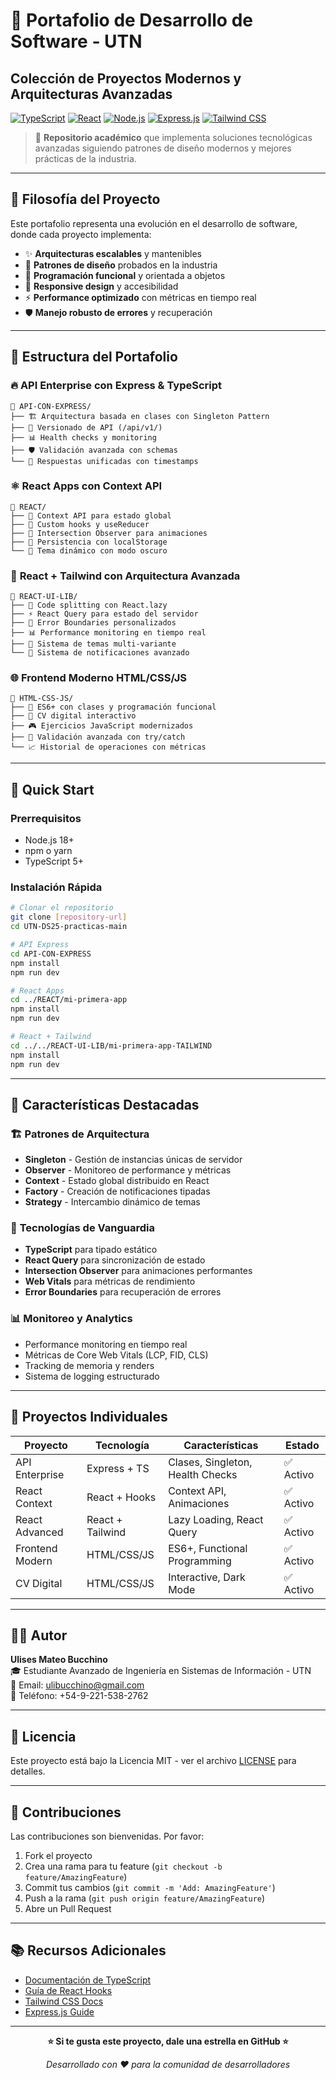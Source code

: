 # 🚀 Portafolio de Desarrollo de Software - UTN
## Colección de Proyectos Modernos y Arquitecturas Avanzadas

[![TypeScript](https://img.shields.io/badge/TypeScript-007ACC?style=for-the-badge&logo=typescript&logoColor=white)](https://www.typescriptlang.org/)
[![React](https://img.shields.io/badge/React-20232A?style=for-the-badge&logo=react&logoColor=61DAFB)](https://reactjs.org/)
[![Node.js](https://img.shields.io/badge/Node.js-43853D?style=for-the-badge&logo=node.js&logoColor=white)](https://nodejs.org/)
[![Express.js](https://img.shields.io/badge/Express.js-404D59?style=for-the-badge)](https://expressjs.com/)
[![Tailwind CSS](https://img.shields.io/badge/Tailwind_CSS-38B2AC?style=for-the-badge&logo=tailwind-css&logoColor=white)](https://tailwindcss.com/)

> 📖 **Repositorio académico** que implementa soluciones tecnológicas avanzadas siguiendo patrones de diseño modernos y mejores prácticas de la industria.

---

## 🎯 **Filosofía del Proyecto**

Este portafolio representa una evolución en el desarrollo de software, donde cada proyecto implementa:

- ✨ **Arquitecturas escalables** y mantenibles
- 🔧 **Patrones de diseño** probados en la industria  
- 🌊 **Programación funcional** y orientada a objetos
- 📱 **Responsive design** y accesibilidad
- ⚡ **Performance optimizado** con métricas en tiempo real
- 🛡️ **Manejo robusto de errores** y recuperación

---

## 📂 **Estructura del Portafolio**

### 🔥 **API Enterprise con Express & TypeScript**
```
📁 API-CON-EXPRESS/
├── 🏗️ Arquitectura basada en clases con Singleton Pattern
├── 🔄 Versionado de API (/api/v1/)
├── 📊 Health checks y monitoring
├── 🛡️ Validación avanzada con schemas
└── 📝 Respuestas unificadas con timestamps
```

### ⚛️ **React Apps con Context API**
```
📁 REACT/
├── 🎨 Context API para estado global
├── 🔄 Custom hooks y useReducer
├── 🎯 Intersection Observer para animaciones
├── 💾 Persistencia con localStorage
└── 🌙 Tema dinámico con modo oscuro
```

### 🎨 **React + Tailwind con Arquitectura Avanzada**
```
📁 REACT-UI-LIB/
├── 🧩 Code splitting con React.lazy
├── ⚡ React Query para estado del servidor
├── 🚨 Error Boundaries personalizados
├── 📊 Performance monitoring en tiempo real
├── 🎨 Sistema de temas multi-variante
└── 🔔 Sistema de notificaciones avanzado
```

### 🌐 **Frontend Moderno HTML/CSS/JS**
```
📁 HTML-CSS-JS/
├── 💎 ES6+ con clases y programación funcional
├── 📱 CV digital interactivo
├── 🎮 Ejercicios JavaScript modernizados
├── 🎯 Validación avanzada con try/catch
└── 📈 Historial de operaciones con métricas
```

---

## 🚀 **Quick Start**

### Prerrequisitos
- Node.js 18+ 
- npm o yarn
- TypeScript 5+

### Instalación Rápida
```bash
# Clonar el repositorio
git clone [repository-url]
cd UTN-DS25-practicas-main

# API Express
cd API-CON-EXPRESS
npm install
npm run dev

# React Apps
cd ../REACT/mi-primera-app
npm install
npm run dev

# React + Tailwind
cd ../../REACT-UI-LIB/mi-primera-app-TAILWIND
npm install
npm run dev
```

---

## 🎨 **Características Destacadas**

### 🏗️ **Patrones de Arquitectura**
- **Singleton** - Gestión de instancias únicas de servidor
- **Observer** - Monitoreo de performance y métricas
- **Context** - Estado global distribuido en React
- **Factory** - Creación de notificaciones tipadas
- **Strategy** - Intercambio dinámico de temas

### 🔧 **Tecnologías de Vanguardia**
- **TypeScript** para tipado estático
- **React Query** para sincronización de estado
- **Intersection Observer** para animaciones performantes
- **Web Vitals** para métricas de rendimiento
- **Error Boundaries** para recuperación de errores

### 📊 **Monitoreo y Analytics**
- Performance monitoring en tiempo real
- Métricas de Core Web Vitals (LCP, FID, CLS)
- Tracking de memoria y renders
- Sistema de logging estructurado

---

## 🎯 **Proyectos Individuales**

| Proyecto | Tecnología | Características | Estado |
|----------|------------|-----------------|---------|
| API Enterprise | Express + TS | Clases, Singleton, Health Checks | ✅ Activo |
| React Context | React + Hooks | Context API, Animaciones | ✅ Activo |
| React Advanced | React + Tailwind | Lazy Loading, React Query | ✅ Activo |
| Frontend Modern | HTML/CSS/JS | ES6+, Functional Programming | ✅ Activo |
| CV Digital | HTML/CSS/JS | Interactive, Dark Mode | ✅ Activo |

---

## 👨‍💻 **Autor**

**Ulises Mateo Bucchino**  
🎓 Estudiante Avanzado de Ingeniería en Sistemas de Información - UTN  
📧 Email: ulibucchino@gmail.com  
📱 Teléfono: +54-9-221-538-2762  

---

## 📄 **Licencia**

Este proyecto está bajo la Licencia MIT - ver el archivo [LICENSE](LICENSE) para detalles.

---

## 🤝 **Contribuciones**

Las contribuciones son bienvenidas. Por favor:

1. Fork el proyecto
2. Crea una rama para tu feature (`git checkout -b feature/AmazingFeature`)
3. Commit tus cambios (`git commit -m 'Add: AmazingFeature'`)
4. Push a la rama (`git push origin feature/AmazingFeature`)
5. Abre un Pull Request

---

## 📚 **Recursos Adicionales**

- [Documentación de TypeScript](https://www.typescriptlang.org/docs/)
- [Guía de React Hooks](https://reactjs.org/docs/hooks-intro.html)
- [Tailwind CSS Docs](https://tailwindcss.com/docs)
- [Express.js Guide](https://expressjs.com/en/guide/routing.html)

---

<div align="center">

**⭐ Si te gusta este proyecto, dale una estrella en GitHub ⭐**

*Desarrollado con ❤️ para la comunidad de desarrolladores*

</div>
